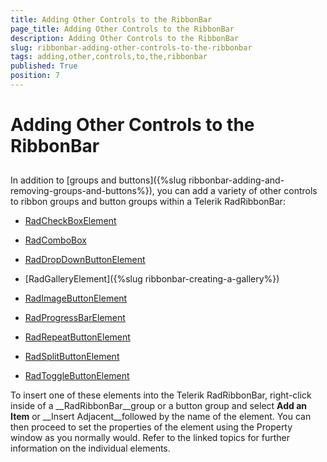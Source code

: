 ```yaml
---
title: Adding Other Controls to the RibbonBar
page_title: Adding Other Controls to the RibbonBar
description: Adding Other Controls to the RibbonBar
slug: ribbonbar-adding-other-controls-to-the-ribbonbar
tags: adding,other,controls,to,the,ribbonbar
published: True
position: 7
---
```


# Adding Other Controls to the RibbonBar



## 

In addition to [groups and buttons]({%slug ribbonbar-adding-and-removing-groups-and-buttons%}), you can add a variety of other controls to ribbon groups and button groups within a Telerik RadRibbonBar:

* [RadCheckBoxElement](http://www.telerik.com/help/winforms/ui_radcheckboxoverview.html)

* [RadComboBox](http://www.telerik.com/help/winforms/combo_overview.html)

* [RadDropDownButtonElement](http://www.telerik.com/help/winforms/ui_raddropdownbuttonoverview.html)

* [RadGalleryElement]({%slug ribbonbar-creating-a-gallery%})

* [RadImageButtonElement](http://www.telerik.com/help/winforms/ribbonbarprogrammingaddingandcustomizingelements.html)

* [RadProgressBarElement](http://www.telerik.com/help/winforms/ui_radprogressbaroverview.html)

* [RadRepeatButtonElement](http://www.telerik.com/help/winforms/ui_radrepeatbuttonoverview.htmll)

* [RadSplitButtonElement](http://www.telerik.com/help/winforms/ui_radsplitbuttonoverview.html)

* [RadToggleButtonElement](http://www.telerik.com/help/winforms/ui_radtogglebutton.html)

To insert one of these elements into the Telerik RadRibbonBar, right-click inside of a __RadRibbonBar__group or a button group and select __Add an Item__ or __Insert Adjacent__followed by the name of the element. You can then proceed to set the properties of the element using the Property window as you normally would. Refer to the linked topics for further information on the individual elements.




